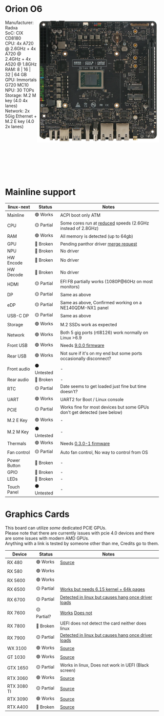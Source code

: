 # Orion O6
<img align="right" src="https://github.com/System64fumo/linux/blob/main/assets/orion-o6.png" width="400" height="400"/>

Manufacturer: Radxa<br/>
SoC: CIX CD8180<br/>
CPU: 4x A720 @ 2.6GHz + 4x A720 @ 2.4GHz + 4x A520 @ 1.8GHz<br/>
RAM: 8 | 16 | 32 | 64 GB<br/>
GPU: Immortals G720 MC10<br/>
NPU: 30 TOPs<br/>
Storage: M.2 M key (4.0 4x lanes)<br/>
Network: 2x 5Gig Ethernet  + M.2 E key (4.0 2x lanes)<br/>

<br/><br/><br/><br/><br/><br/><br/><br/>

# Mainline support
| linux-next   | Status      | Notes                                                                                                                                 |
|--------------|-------------|---------------------------------------------------------------------------------------------------------------------------------------|
| Mainline     | 🟢 Works    | ACPI boot only ATM                                                                                                                    |
| CPU          | 🟡 Partial  | Some cores run at [reduced](https://forum.radxa.com/t/clarification-about-the-o6-spec-change/26493) speeds (2.6GHz instead of 2.8GHz) |
| RAM          | 🟢 Works    | All memory is detected (up to 64gb)                                                                                                   |
| GPU          | 🔴 Broken   | Pending panthor driver [merge request](https://gitlab.freedesktop.org/mesa/mesa/-/merge_requests/34032)                               |
| NPU          | 🔴 Broken   | No driver                                                                                                                             |
| HW Encode    | 🔴 Broken   | No driver                                                                                                                             |
| HW Decode    | 🔴 Broken   | No driver                                                                                                                             |
| HDMI         | 🟡 Partial  | EFI FB partially works (1080P@60Hz on most monitors)                                                                                  |
| DP           | 🟡 Partial  | Same as above                                                                                                                         |
| eDP          | 🟡 Partial  | Same as above, Confirmed working on a NE140QDM-NX1 panel                                                                              |
| USB-C DP     | 🟡 Partial  | Same as above                                                                                                                         |
| Storage      | 🟢 Works    | M.2 SSDs work as expected                                                                                                             |
| Network      | 🟢 Works    | Both 5 gig ports (rtl8126) work normally on Linux >6.9                                                                                |
| Front USB    | 🟢 Works    | Needs [9.0.0 firmware](https://dl.radxa.com/orion/o6/images/bios/SystemReady/latest)                                                  |
| Rear USB     | 🟢 Works    | Not sure if it's on my end but some ports occasionally disconnect?                                                                    |
| Front audio  | ⚫ Untested | -                                                                                                                                     |
| Rear audio   | 🔴 Broken   | -                                                                                                                                     |
| RTC          | 🟡 Partial  | Date seems to get loaded just fine but time doesn't?                                                                                  |
| UART         | 🟢 Works    | UART2 for Boot / Linux console                                                                                                        |
| PCIE         | 🟡 Partial  | Works fine for most devices but some GPUs don't get detected (see below)                                                              |
| M.2 E Key    | 🟢 Works    | -                                                                                                                                     |
| M.2 M Key    | ⚫ Untested | -                                                                                                                                     |
| Thermals     | 🟢 Works    | Needs [0.3.0-1 firmware](https://github.com/radxa-pkg/edk2-cix/releases/tag/0.3.0-1)                                                  |
| Fan control  | 🟡 Partial  | Auto fan control, No way to control from OS                                                                                           |
| Power Button | 🔴 Broken   | -                                                                                                                                     |
| GPIO         | 🔴 Broken   | -                                                                                                                                     |
| LEDs         | 🔴 Broken   | -                                                                                                                                     |
| Touch Panel  | ⚫ Untested | -                                                                                                                                     |

# Graphics Cards
This board can utilize *some* dedicated PCIE GPUs.<br/>
Please note that there are currently issues with pcie 4.0 devices and there are some issues with modern AMD GPUs.<br/>
Anything with a link is tested by someone other than me, Credits go to them.<br/>

| Device      | Status      | Notes                                                |
| ------------| ------------|------------------------------------------------------|
| RX 480      | 🟢 Works    | [Source](https://forum.radxa.com/t/problems-with-pcie-gen4-on-the-x8-slot/26615) |
| RX 580      | 🟢 Works    |                                                      |
| RX 5600     | 🟢 Works    |                                                      |
| RX 6500     | 🟡 Partial  | [Works but needs 6.15 kernel + 64k pages](https://forum.radxa.com/t/orion-o6-debug-party-invitation/25054/478) |
| RX 6700     | 🟡 Partial  | [Detected in linux but causes hang once driver loads](https://github.com/geerlingguy/sbc-reviews/issues/62#issuecomment-2852465195) |
| RX 7600     | 🟡 Partial? | [Works](https://forum.radxa.com/t/arm-workstation-build/25922) [Does not](https://forum.radxa.com/t/problems-with-pcie-gen4-on-the-x8-slot/26615) |
| RX 7800     | 🔴 Broken   | UEFI does not detect the card neither does linux     |
| RX 7900     | 🟡 Partial  | [Detected in linux but causes hang once driver loads](https://github.com/geerlingguy/sbc-reviews/issues/62#issuecomment-2852451205) |
| WX 3100     | 🟢 Works    | [Source](https://x.com/intlinux/status/1884081756556628325) |
| GT 1030     | 🟢 Works    | [Source](https://x.com/mecoscorner/status/1916096610188067038) |
| GTX 1650    | 🟡 Partial  | Works in linux, Does not work in UEFI (Black screen) |
| RTX 3060    | 🟢 Works    | [Source](https://github.com/geerlingguy/sbc-reviews/issues/62#issuecomment-2799534109) |
| RTX 3080 TI | 🟡 Partial  | [Source](https://github.com/geerlingguy/sbc-reviews/issues/62#issuecomment-2852490521) |
| RTX 3090    | 🟢 Works    | [Source](https://x.com/mecoscorner/status/1910018752176857284) |
| RTX A400    | 🔴 Broken   | [Source](https://github.com/geerlingguy/sbc-reviews/issues/62#issuecomment-2836546822)
